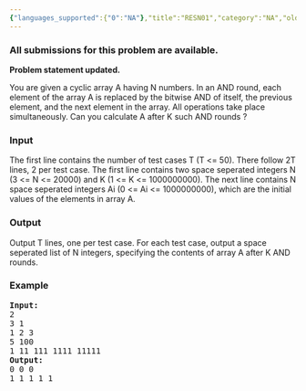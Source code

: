 ```yaml
---
{"languages_supported":{"0":"NA"},"title":"RESN01","category":"NA","old_version":true,"problem_code":"RESN01","tags":{"0":"NA"},"layout":"problem"}
---
```


<h3> All submissions for this problem are available. </h3><p><b>Problem statement updated.</b></p>
<p>You are given a cyclic array A having N numbers.  In an AND round, each element of the array A is replaced by the bitwise AND of itself, the previous element, and the next element in the array. All operations take place simultaneously. Can you calculate A after K such AND rounds ?</p>
<h3>Input</h3>
<p>The first line contains the number of test cases T (T &lt;= 50).  There follow 2T lines, 2 per test case. The first line contains two space seperated integers N (3 &lt;= N &lt;= 20000) and K (1 &lt;= K &lt;= 1000000000). The next line contains N space seperated integers Ai (0 &lt;= Ai &lt;= 1000000000), which are the initial values of the elements in array A.</p>
<h3>Output</h3>
<p>Output T lines, one per test case. For each test case, output a space seperated list of N integers, specifying the contents of array A after K AND rounds.</p>
<h3>Example</h3>
<pre><b>Input:</b>
2
3 1
1 2 3
5 100
1 11 111 1111 11111
<b>Output:</b>
0 0 0
1 1 1 1 1
</pre>
<p></p>    